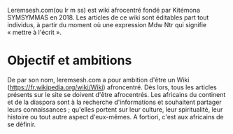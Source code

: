 <!-- TITLE: Leremsesh -->
<!-- SUBTITLE: Présentation de Leremsesh -->

Leremsesh.com(ou lr m ss) est wiki afrocentré fondé par Kitémona SYMSYMMAS en 2018.
Les articles de ce wiki sont éditables part tout individus, à partir du moment où une expression Mdw Ntr qui signifie « mettre à l'écrit ». 
# Objectif et ambitions
De par son nom, leremsesh.com a pour ambition d'être un Wiki (https://fr.wikipedia.org/wiki/Wiki) afroncentré. Dès lors, tous les articles présents sur le site se doivent d'être afrocentrés.
Les africains du continent et de la diaspora sont à la recherche d'informations et souhaitent partager leurs connaissances ; qu'elles portent sur leur culture, leur spiritualité, leur histoire ou tout autre aspect d'eux-mêmes. A fortiori, c'est aux africains de se définir.